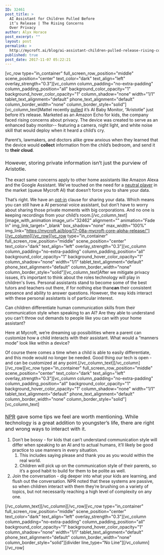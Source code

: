 ```yaml
---
ID: 32461
post_title: >
  AI Assistant for Children Pulled Before
  it’s Release | The Rising Concerns
  Over Privacy
author: Alyx Horace
post_excerpt: ""
layout: post
permalink: >
  http://mycroft.ai/blog/ai-assistant-children-pulled-release-rising-concerns-privacy/
published: true
post_date: 2017-11-07 05:22:21
---
```

[vc_row type="in_container" full_screen_row_position="middle" scene_position="center" text_color="dark" text_align="left" overlay_strength="0.3"][vc_column column_padding="no-extra-padding" column_padding_position="all" background_color_opacity="1" background_hover_color_opacity="1" column_shadow="none" width="1/1" tablet_text_alignment="default" phone_text_alignment="default" column_border_width="none" column_border_style="solid"][vc_column_text]<span style="font-weight: 400;">Mattel recently </span><a href="https://www.cnet.com/news/mattel-just-cancelled-its-aristotle-child-monitor/"><span style="font-weight: 400;">pulled</span></a><span style="font-weight: 400;"> it’s AI Baby Monitor, “Aristotle” just before it’s release. Marketed as an Amazon Echo for kids, the company faced rising concerns about privacy. The device was created to serve as an enhanced baby monitor-- featuring a camera, night light, and white noise skill that would deploy when it heard a child’s cry. </span>

<span style="font-weight: 400;">Parent’s, lawmakers, and doctors alike grew anxious when they learned that the device would </span><b>collect</b><span style="font-weight: 400;"> information from the child’s bedroom, and send it to </span><b>their cloud</b><span style="font-weight: 400;">.</span>
<h3><span style="font-weight: 400;">However, storing private information isn’t just the purview of Aristotle. </span></h3>
<span style="font-weight: 400;">The exact same concerns apply to other home assistants like Amazon Alexa and the Google Assistant. We’ve touched on the need for a </span><a href="https://mycroft.ai/blog/will-ai-voice-assistants-affect-homes-businesses-privacy/"><span style="font-weight: 400;">neutral player</span></a><span style="font-weight: 400;"> in the market (queue Mycroft AI) that doesn’t force you to share your data.</span>

<span style="font-weight: 400;">That’s right. We have an </span><a href="https://mycroft.ai/blog/17-08a-mycroft-core-alpha-release/"><span style="font-weight: 400;">opt-in</span></a><span style="font-weight: 400;"> clause for sharing your data. Which means you can still have a AI personal voice assistant, but don’t have to worry about sharing those private moments with big corporations. And no one is keeping recordings from your child’s room.</span>[/vc_column_text][image_with_animation image_url="32462" alignment="" animation="Fade In" img_link_target="_blank" box_shadow="none" max_width="100%" img_link="https://mycroft.ai/blog/17-08a-mycroft-core-alpha-release/"][/vc_column][/vc_row][vc_row type="in_container" full_screen_row_position="middle" scene_position="center" text_color="dark" text_align="left" overlay_strength="0.3"][vc_column column_padding="no-extra-padding" column_padding_position="all" background_color_opacity="1" background_hover_color_opacity="1" column_shadow="none" width="1/1" tablet_text_alignment="default" phone_text_alignment="default" column_border_width="none" column_border_style="solid"][vc_column_text]<span style="font-weight: 400;">After we mitigate privacy issues, it’s important to think about the roles technology will play in children's lives. Personal assistants stand to become some of the best tutors and teachers out there, if for nothing else than</span><b>can</b><span style="font-weight: 400;"> their consistent presence and ability to answer questions. However, the way kids interact with these personal assistants is of particular interest. </span>

<span style="font-weight: 400;">Can children differentiate human communication skills from their communication style when speaking to an AI? Are they able to understand you can’t throw out demands to people like you can with your home assistant? </span>

<span style="font-weight: 400;">Here at Mycroft, we’re dreaming up possibilities where a parent can customize how a child interacts with their assistant. What would a “manners mode” look like within a device?</span>

<span style="font-weight: 400;">Of course there comes a time when a child is able to easily differentiate, and this mode would no longer be needed. Good thing our tech is open - and can be customized at any point.</span>[/vc_column_text][/vc_column][/vc_row][vc_row type="in_container" full_screen_row_position="middle" scene_position="center" text_color="dark" text_align="left" overlay_strength="0.3"][vc_column column_padding="no-extra-padding" column_padding_position="all" background_color_opacity="1" background_hover_color_opacity="1" column_shadow="none" width="1/1" tablet_text_alignment="default" phone_text_alignment="default" column_border_width="none" column_border_style="solid"][vc_column_text]
<h3><a href="http://www.npr.org/sections/health-shots/2017/10/30/559863326/alexa-are-you-safe-for-my-kids"><span style="font-weight: 400;">NPR</span></a><span style="font-weight: 400;"> gave some tips we feel are worth mentioning. While technology is a great addition to youngster’s life, there are right and wrong ways to interact with it.</span><span style="font-weight: 400;">
</span><span style="font-weight: 400;">
</span></h3>
<ol>
 	<li style="font-weight: 400;"><span style="font-weight: 400;">Don’t be bossy - for kids that can’t understand communication style will differ when speaking to an AI and to actual humans, it’ll likely be good practice to use manners in every situation. </span>
<ol>
 	<li style="font-weight: 400;"><span style="font-weight: 400;">This includes saying please and thank you as you would within the real world.</span></li>
 	<li style="font-weight: 400;"><span style="font-weight: 400;">Children will pick up on the communication style of their parents, so it’s a good habit to build for them to be polite as well.</span></li>
</ol>
</li>
 	<li style="font-weight: 400;"><span style="font-weight: 400;">Join the conversation - dig deeper into what your kids are learning, and flush out the conversation. NPR noted that these systems are passive, so when children interact with them they’re brushing on a variety of topics, but not necessarily reaching a high level of complexity on any one.</span></li>
</ol>
[/vc_column_text][/vc_column][/vc_row][vc_row type="in_container" full_screen_row_position="middle" scene_position="center" text_color="dark" text_align="left" overlay_strength="0.3"][vc_column column_padding="no-extra-padding" column_padding_position="all" background_color_opacity="1" background_hover_color_opacity="1" column_shadow="none" width="1/1" tablet_text_alignment="default" phone_text_alignment="default" column_border_width="none" column_border_style="solid"][divider line_type="No Line"][/vc_column][/vc_row]